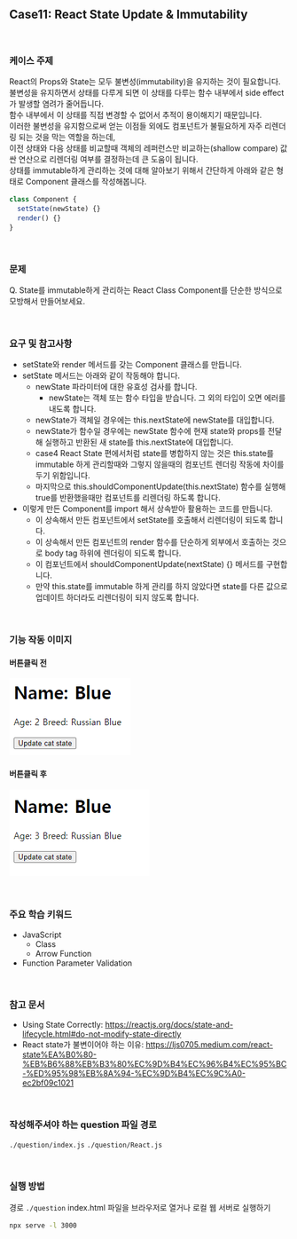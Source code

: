 ## Case11: React State Update & Immutability

<br>

### 케이스 주제

React의 Props와 State는 모두 불변성(immutability)을 유지하는 것이 필요합니다.<br> 불변성을 유지하면서 상태를 다루게 되면 이 상태를 다루는 함수 내부에서 side effect가 발생할 염려가 줄어듭니다.<br> 함수 내부에서 이 상태를 직접 변경할 수 없어서 추적이 용이해지기 때문입니다.<br> 이러한 불변성을 유지함으로써 얻는 이점들 외에도 컴포넌트가 불필요하게 자주 리렌더링 되는 것을 막는 역할을 하는데,<br> 이전 상태와 다음 상태를 비교할때 객체의 레퍼런스만 비교하는(shallow compare) 값싼 연산으로 리렌더링 여부를 결정하는데 큰 도움이 됩니다.<br> 상태를 immutable하게 관리하는 것에 대해 알아보기 위해서 간단하게 아래와 같은 형태로 Component 클래스를 작성해봅니다.

```javascript
class Component {
  setState(newState) {}
  render() {}
}
```

<br>

### 문제

Q. State를 immutable하게 관리하는 React Class Component를 단순한 방식으로 모방해서 만들어보세요.

<br>

### 요구 및 참고사항

- setState와 render 메서드를 갖는 Component 클래스를 만듭니다.
- setState 메서드는 아래와 같이 작동해야 합니다.
  - newState 파라미터에 대한 유효성 검사를 합니다.
    - newState는 객체 또는 함수 타입을 받습니다. 그 외의 타입이 오면 에러를 내도록 합니다.
  - newState가 객체일 경우에는 this.nextState에 newState를 대입합니다.
  - newState가 함수일 경우에는 newState 함수에 현재 state와 props를 전달해 실행하고 반환된 새 state를 this.nextState에 대입합니다.
  - case4 React State 편에서처럼 state를 병합하지 않는 것은 this.state를 immutable 하게 관리할때와 그렇지 않을때의 컴포넌트 렌더링 작동에 차이를 두기 위함입니다.
  - 마지막으로 this.shouldComponentUpdate(this.nextState) 함수를 실행해 true를 반환했을때만 컴포넌트를 리렌더링 하도록 합니다.
- 이렇게 만든 Component를 import 해서 상속받아 활용하는 코드를 만듭니다.
  - 이 상속해서 만든 컴포넌트에서 setState를 호출해서 리렌더링이 되도록 합니다.
  - 이 상속해서 만든 컴포넌트의 render 함수를 단순하게 외부에서 호출하는 것으로 body tag 하위에 렌더링이 되도록 합니다.
  - 이 컴포넌트에서 shouldComponentUpdate(nextState) {} 메서드를 구현합니다.
  - 만약 this.state를 immutable 하게 관리를 하지 않았다면 state를 다른 값으로 업데이트 하더라도 리렌더링이 되지 않도록 합니다.

<br>

### 기능 작동 이미지

#### 버튼클릭 전

![example1](example.png)

#### 버튼클릭 후

![example2](example2.png)

<br>

### 주요 학습 키워드

- JavaScript
  - Class
  - Arrow Function
- Function Parameter Validation

<br>

### 참고 문서

- Using State Correctly: https://reactjs.org/docs/state-and-lifecycle.html#do-not-modify-state-directly
- React state가 불변이어야 하는 이유: https://ljs0705.medium.com/react-state%EA%B0%80-%EB%B6%88%EB%B3%80%EC%9D%B4%EC%96%B4%EC%95%BC-%ED%95%98%EB%8A%94-%EC%9D%B4%EC%9C%A0-ec2bf09c1021

<br>

### 작성해주셔야 하는 question 파일 경로

`./question/index.js`
`./question/React.js`

<br>

### 실행 방법

경로
`./question`
index.html 파일을 브라우저로 열거나 로컬 웹 서버로 실행하기

```bash
npx serve -l 3000
```
